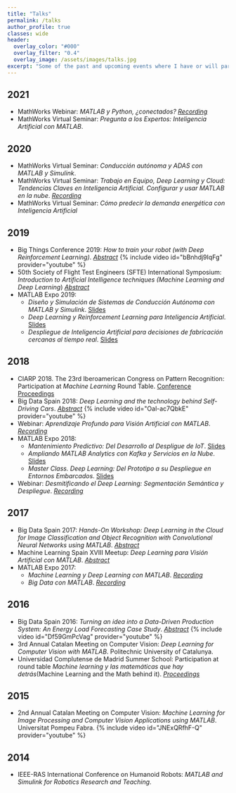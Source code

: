 ```yaml
---
title: "Talks"
permalink: /talks
author_profile: true
classes: wide
header:
  overlay_color: "#000"
  overlay_filter: "0.4"
  overlay_image: /assets/images/talks.jpg
excerpt: "Some of the past and upcoming events where I have or will participate"
---
```


## 2021 
* MathWorks Webinar: _MATLAB y Python, ¿conectados?_ [_Recording_](https://bit.ly/31dy9Ct)
* MathWorks Virtual Seminar: _Pregunta a los Expertos: Inteligencia Artificial con MATLAB_.

## 2020

* MathWorks Virtual Seminar: _Conducción autónoma y ADAS con MATLAB y Simulink_.
* MathWorks Virtual Seminar: _Trabajo en Equipo, Deep Learning y Cloud: Tendencias Claves en Inteligencia Artificial. Configurar y usar MATLAB en la nube_. [_Recording_](https://bit.ly/3d4apq4)
* MathWorks Virtual Seminar: _Cómo predecir la demanda energética con Inteligencia Artificial_

## 2019
* Big Things Conference 2019: _How to train your robot (with Deep Reinforcement Learning)_. [_Abstract_](https://bit.ly/BIGTH19)
{% include video id="bBnhdj9IqFg" provider="youtube" %}
* 50th Society of Flight Test Engineers (SFTE) International Symposium: _Introduction to Artificial Intelligence techniques (Machine Learning and Deep Learning_) [_Abstract_](https://bit.ly/SFTE2019_abs)
* MATLAB Expo 2019:
  * _Diseño y Simulación de Sistemas de Conducción Autónoma con MATLAB y Simulink_. [Slides](https://bit.ly/3faApCA)
  * _Deep Learning y Reinforcement Learning para Inteligencia Artificial_. [Slides](https://bit.ly/39suLIH)
  * _Despliegue de Inteligencia Artificial para decisiones de fabricación cercanas al tiempo real_. [Slides](https://bit.ly/2OVM6CK)

## 2018
* CIARP 2018. The 23rd Iberoamerican Congress on Pattern Recognition: Participation at _Machine Learning_ Round Table. [Conference Proceedings](http://bit.ly/CIARP2018)
* Big Data Spain 2018: _Deep Learning and the technology behind Self-Driving Cars_. [_Abstract_](https://bit.ly/BDS18) 
{% include video id="Oal-ac7QbkE" provider="youtube" %}
* Webinar: _Aprendizaje Profundo para Visión Artificial con MATLAB_. [_Recording_](https://bit.ly/2PrPTav)
* MATLAB Expo 2018: 
  * _Mantenimiento Predictivo: Del Desarrollo al Despligue de IoT_. [Slides](https://bit.ly/39svbif)
  * _Ampliando MATLAB Analytics con Kafka y Servicios en la Nube_. [Slides](https://bit.ly/3tNBFjg)
  * _Master Class. Deep Learning: Del Prototipo a su Despliegue en Entornos Embarcados_. [Slides](https://bit.ly/3lPQBKT)
* Webinar: _Desmitificando el Deep Learning: Segmentación Semántica y Despliegue_. [_Recording_](https://bit.ly/2NNxULr)

## 2017
* Big Data Spain 2017: _Hands-On Workshop: Deep Learning in the Cloud for Image Classification and Object Recognition with Convolutional Neural Networks using MATLAB_. [_Abstract_](http://bit.ly/BigDataSpain17)
* Machine Learning Spain XVIII Meetup: _Deep Learning para Visión Artificial con MATLAB_. [_Abstract_](http://bit.ly/ml_spainXVIII)
* MATLAB Expo 2017: 
  * _Machine Learning y Deep Learning con MATLAB_. [_Recording_](https://bit.ly/3tUP5Kt)
  * _Big Data con MATLAB_. [_Recording_](https://bit.ly/31ayMN8)

## 2016
* Big Data Spain 2016: _Turning an idea into a Data-Driven Production System: An Energy Load Forecasting Case Study_. [_Abstract_](https://bit.ly/3lMqbtJ) 
{% include video id="Df59GmPcVag" provider="youtube" %}
* 3rd Annual Catalan Meeting on Computer Vision: _Deep Learning for Computer Vision with MATLAB_. Politechnic University of Catalunya.
* Universidad Complutense de Madrid Summer School: Participation at round table _Machine learning y las matemáticas que hay detrás_(Machine Learning and the Math behind it). [_Proceedings_](https://bit.ly/3sobEqE)

## 2015
* 2nd Annual Catalan Meeting on Computer Vision: _Machine Learning for Image Processing and Computer Vision Applications using MATLAB_. Universitat Pompeu Fabra. 
{% include video id="JNExQRfhF-Q" provider="youtube" %}

## 2014
* IEEE-RAS International Conference on Humanoid Robots: _MATLAB and Simulink for Robotics Research and Teaching_.